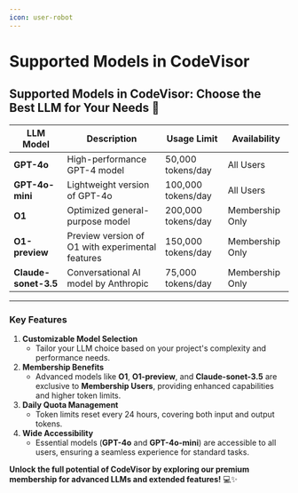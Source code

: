 ```yaml
---
icon: user-robot
---
```


# Supported Models in CodeVisor

## Supported Models in CodeVisor: Choose the Best LLM for Your Needs 🚀

| **LLM Model**        | **Description**                                  | **Usage Limit**    | **Availability** |
| -------------------- | ------------------------------------------------ | ------------------ | ---------------- |
| **GPT-4o**           | High-performance GPT-4 model                     | 50,000 tokens/day  | All Users        |
| **GPT-4o-mini**      | Lightweight version of GPT-4o                    | 100,000 tokens/day | All Users        |
| **O1**               | Optimized general-purpose model                  | 200,000 tokens/day | Membership Only  |
| **O1-preview**       | Preview version of O1 with experimental features | 150,000 tokens/day | Membership Only  |
| **Claude-sonet-3.5** | Conversational AI model by Anthropic             | 75,000 tokens/day  | Membership Only  |

***

### **Key Features**

1. **Customizable Model Selection**
   * Tailor your LLM choice based on your project's complexity and performance needs.
2. **Membership Benefits**
   * Advanced models like **O1**, **O1-preview**, and **Claude-sonet-3.5** are exclusive to **Membership Users**, providing enhanced capabilities and higher token limits.
3. **Daily Quota Management**
   * Token limits reset every 24 hours, covering both input and output tokens.
4. **Wide Accessibility**
   * Essential models (**GPT-4o** and **GPT-4o-mini**) are accessible to all users, ensuring a seamless experience for standard tasks.

**Unlock the full potential of CodeVisor by exploring our premium membership for advanced LLMs and extended features!** 💻✨
